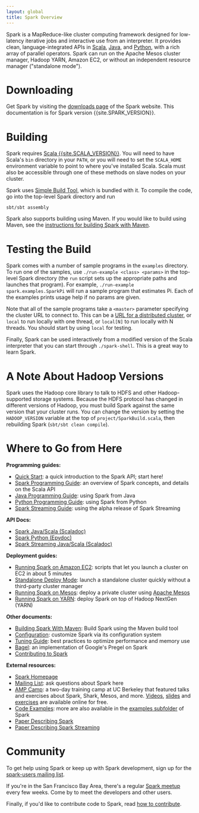 ```yaml
---
layout: global
title: Spark Overview
---
```


Spark is a MapReduce-like cluster computing framework designed for low-latency iterative jobs and interactive use from an interpreter.
It provides clean, language-integrated APIs in [Scala](scala-programming-guide.html), [Java](java-programming-guide.html), and [Python](python-programming-guide.html), with a rich array of parallel operators.
Spark can run on the Apache Mesos cluster manager, Hadoop YARN, Amazon EC2, or without an independent resource manager ("standalone mode").

# Downloading

Get Spark by visiting the [downloads page](http://spark-project.org/downloads.html) of the Spark website. This documentation is for Spark version {{site.SPARK_VERSION}}.

# Building

Spark requires [Scala {{site.SCALA_VERSION}}](http://www.scala-lang.org/). You will need to have Scala's `bin` directory in your `PATH`,
or you will need to set the `SCALA_HOME` environment variable to point
to where you've installed Scala. Scala must also be accessible through one
of these methods on slave nodes on your cluster.

Spark uses [Simple Build Tool](http://www.scala-sbt.org), which is bundled with it. To compile the code, go into the top-level Spark directory and run

    sbt/sbt assembly

Spark also supports building using Maven. If you would like to build using Maven, see the [instructions for building Spark with Maven](building-with-maven.html).

# Testing the Build

Spark comes with a number of sample programs in the `examples` directory.
To run one of the samples, use `./run-example <class> <params>` in the top-level Spark directory
(the `run` script sets up the appropriate paths and launches that program).
For example, `./run-example spark.examples.SparkPi` will run a sample program that estimates Pi. Each of the
examples prints usage help if no params are given.

Note that all of the sample programs take a `<master>` parameter specifying the cluster URL
to connect to. This can be a [URL for a distributed cluster](scala-programming-guide.html#master-urls),
or `local` to run locally with one thread, or `local[N]` to run locally with N threads. You should start by using
`local` for testing.

Finally, Spark can be used interactively from a modified version of the Scala interpreter that you can start through
`./spark-shell`. This is a great way to learn Spark.

# A Note About Hadoop Versions

Spark uses the Hadoop core library to talk to HDFS and other Hadoop-supported
storage systems. Because the HDFS protocol has changed in different versions of
Hadoop, you must build Spark against the same version that your cluster runs.
You can change the version by setting the `HADOOP_VERSION` variable at the top
of `project/SparkBuild.scala`, then rebuilding Spark (`sbt/sbt clean compile`).

# Where to Go from Here

**Programming guides:**

* [Quick Start](quick-start.html): a quick introduction to the Spark API; start here!
* [Spark Programming Guide](scala-programming-guide.html): an overview of Spark concepts, and details on the Scala API
* [Java Programming Guide](java-programming-guide.html): using Spark from Java
* [Python Programming Guide](python-programming-guide.html): using Spark from Python
* [Spark Streaming Guide](streaming-programming-guide.html): using the alpha release of Spark Streaming

**API Docs:**

* [Spark Java/Scala (Scaladoc)](api/core/index.html)
* [Spark Python (Epydoc)](api/pyspark/index.html)
* [Spark Streaming Java/Scala (Scaladoc)](api/streaming/index.html)

**Deployment guides:**

* [Running Spark on Amazon EC2](ec2-scripts.html): scripts that let you launch a cluster on EC2 in about 5 minutes
* [Standalone Deploy Mode](spark-standalone.html): launch a standalone cluster quickly without a third-party cluster manager
* [Running Spark on Mesos](running-on-mesos.html): deploy a private cluster using
    [Apache Mesos](http://incubator.apache.org/mesos)
* [Running Spark on YARN](running-on-yarn.html): deploy Spark on top of Hadoop NextGen (YARN)

**Other documents:**

* [Building Spark With Maven](building-with-maven.html): Build Spark using the Maven build tool
* [Configuration](configuration.html): customize Spark via its configuration system
* [Tuning Guide](tuning.html): best practices to optimize performance and memory use
* [Bagel](bagel-programming-guide.html): an implementation of Google's Pregel on Spark
* [Contributing to Spark](contributing-to-spark.html)

**External resources:**

* [Spark Homepage](http://www.spark-project.org)
* [Mailing List](http://groups.google.com/group/spark-users): ask questions about Spark here
* [AMP Camp](http://ampcamp.berkeley.edu/): a two-day training camp at UC Berkeley that featured talks and exercises
  about Spark, Shark, Mesos, and more. [Videos](http://ampcamp.berkeley.edu/agenda-2012),
  [slides](http://ampcamp.berkeley.edu/agenda-2012) and [exercises](http://ampcamp.berkeley.edu/exercises-2012) are
  available online for free.
* [Code Examples](http://spark-project.org/examples.html): more are also available in the [examples subfolder](https://github.com/mesos/spark/tree/master/examples/src/main/scala/spark/examples) of Spark
* [Paper Describing Spark](http://www.cs.berkeley.edu/~matei/papers/2012/nsdi_spark.pdf)
* [Paper Describing Spark Streaming](http://www.eecs.berkeley.edu/Pubs/TechRpts/2012/EECS-2012-259.pdf)

# Community

To get help using Spark or keep up with Spark development, sign up for the [spark-users mailing list](http://groups.google.com/group/spark-users).

If you're in the San Francisco Bay Area, there's a regular [Spark meetup](http://www.meetup.com/spark-users/) every few weeks. Come by to meet the developers and other users.

Finally, if you'd like to contribute code to Spark, read [how to contribute](contributing-to-spark.html).
